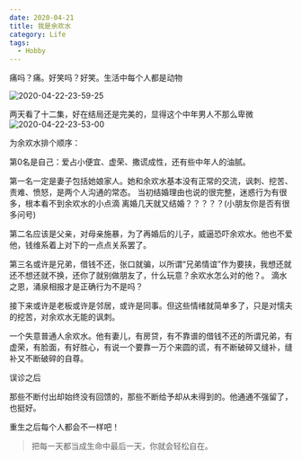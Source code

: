 ```yaml
---
date: 2020-04-21
title: 我是余欢水
category: Life
tags:
  - Hobby
---
```


痛吗？痛。好笑吗？好笑。生活中每个人都是动物
<!-- more -->
![2020-04-22-23-59-25](https://raw.githubusercontent.com/fengwei2002/Pictures_02/master/img/2020-04-22-23-59-25.png)

两天看了十二集，好在结局还是完美的，显得这个中年男人不那么卑微
![2020-04-22-23-53-00](https://raw.githubusercontent.com/fengwei2002/Pictures_02/master/img/2020-04-22-23-53-00.png)

为余欢水排个顺序：

第0名是自己：爱占小便宜、虚荣、撒谎成性，还有些中年人的油腻。

第一名一定是妻子包括她娘家人。她和余欢水基本没有正常的交流，讽刺、挖苦、责难、愤怒，是两个人沟通的常态。
当初结婚理由也说的很完整，迷惑行为有很多，根本看不到余欢水的小点滴
离婚几天就又结婚？？？？？(小朋友你是否有很多问号)

第二名应该是父亲，对母亲施暴，为了再婚后的儿子，威逼恐吓余欢水。他也不爱他，钱维系着上对下的一点点关系罢了。

第三名或许是兄弟，借钱不还，张口就骗，以所谓“兄弟情谊”作为要挟，我想还就还不想还就不换，还你了就别做朋友了，什么玩意？余欢水怎么对的他？。
滴水之恩，涌泉相报才是正确行为不是吗？

接下来或许是老板或许是邻居，或许是同事。但这些情绪就简单多了，只是对懦夫的挖苦，对余欢水无能的讽刺。

一个失意普通人余欢水。他有妻儿，有房贷，有不靠谱的借钱不还的所谓兄弟，有虚荣，有脸面，有好胜心，有说一个要靠一万个来圆的谎，有不断破碎又缝补，缝补又不断破碎的自尊。

误诊之后

那些不断付出却始终没有回馈的，那些不断给予却从未得到的。他通通不强留了，也挺好。

重生之后每个人都会不一样吧！

> 把每一天都当成生命中最后一天，你就会轻松自在。


